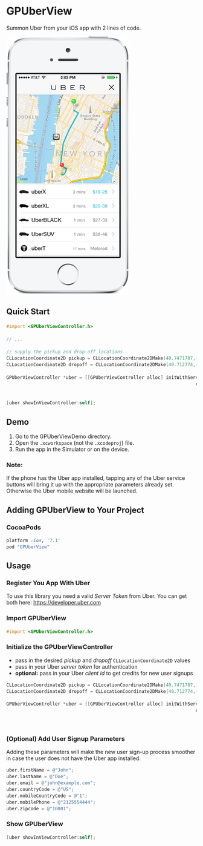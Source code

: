 # GPUberView
Summon Uber from your iOS app with 2 lines of code.

![GPUberView](gpuberview_screenshot.png)

## Quick Start

```objective-c
#import <GPUberViewController.h>

// ...

// supply the pickup and drop-off locations
CLLocationCoordinate2D pickup = CLLocationCoordinate2DMake(40.7471787,-73.997494);
CLLocationCoordinate2D dropoff = CLLocationCoordinate2DMake(40.712774,-74.006059);
    
GPUberViewController *uber = [[GPUberViewController alloc] initWithServerToken:@"your_server_token"
                                                                      clientId:nil
                                                                         start:pickup
                                                                           end:dropoff];
[uber showInViewController:self];
```

## Demo

1. Go to the GPUberViewDemo directory.
2. Open the `.xcworkspace` (not the `.xcodeproj`) file.
3. Run the app in the Simulator or on the device.

### Note:
If the phone has the Uber app installed, tapping any of the Uber service buttons will bring it up with the appropriate parameters already set. Otherwise the Uber mobile website will be launched.


## Adding GPUberView to Your Project

### CocoaPods

```ruby
platform :ios, '7.1'
pod "GPUberView"
```


## Usage

### Register You App With Uber

To use this library you need a valid *Server Token* from Uber. You can get both here: https://developer.uber.com

### Import GPUberView

```objective-c
#import <GPUberViewController.h>
```

### Initialize the GPUberViewController

- pass in the desired *pickup* and *dropoff* `CLLocationCoordinate2D` values
- pass in your Uber *server token* for authentication
- **optional:** pass in your Uber *client id* to get credits for new user signups


```objective-c
CLLocationCoordinate2D pickup = CLLocationCoordinate2DMake(40.7471787,-73.997494);
CLLocationCoordinate2D dropoff = CLLocationCoordinate2DMake(40.712774,-74.006059);
    
GPUberViewController *uber = [[GPUberViewController alloc] initWithServerToken:@"your_server_token"
                                                                      clientId:nil
                                                                         start:pickup
                                                                           end:dropoff];
```

### (Optional) Add User Signup Parameters

Adding these parameters will make the new user sign-up process smoother in case the user does not have the Uber app installed.

```objective-c
uber.firstName = @"John";
uber.lastName = @"Doe";
uber.email = @"john@example.com";
uber.countryCode = @"US";
uber.mobileCountryCode = @"1";
uber.mobilePhone = @"2125554444";
uber.zipcode = @"10001";
```

### Show GPUberView

```objective-c
[uber showInViewController:self];
```

